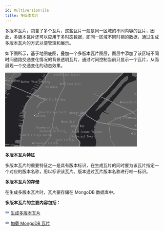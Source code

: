 ```yaml
---
id: MultiversionTile
title: 多版本瓦片
---
```

多版本瓦片，包含了多个瓦片，这些瓦片一般是同一区域的不同内容的瓦片，因此，多版本瓦片还可以应用于多时态数据，即同一区域不同时相的数据，通过生成多版本瓦片的方式以便管理和展示。

如下图所示，基于地图底图，叠加一个多版本瓦片图层，图层中添加了该区域不同时间道路交通变化情况的背景透明瓦片，通过时间控制当前只显示一个瓦片，从而展现一个交通变化的动态效果。

![](img/MultiversioncacheDisplay.gif)  

**多版本瓦片特征**

多版本瓦片的重要特征之一是具有版本标识，在生成瓦片的同时要为该瓦片指定一个对应的版本名称，用以标识该瓦片。版本通过瓦片版本名称进行唯一标识。

**多版本瓦片的存储**

在生成多版本瓦片时，瓦片要存储在 MongoDB 数据库中。

**多版本瓦片的主要内容包括：**

![](../img/smalltitle.png)  [生成多版本瓦片](MultiversionCacheBuildStep1.htm)

![](../img/smalltitle.png)  [加载 MongoDB 瓦片](AddMongoDBTiles.htm)
